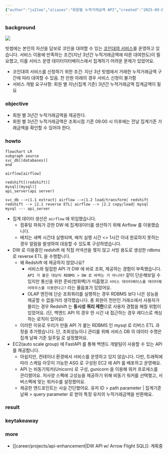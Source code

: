 ```yaml
---
{"author":"jx2lee","aliases":"회원별 누적거래금액 API","created":"2025-09-06T19:25:56.714+09:00","last-updated":"2025-09-02 22:31","tags":null,"project":{"include":true,"status":null,"root":true,"company":"Bithumb","duration":"2025.06 - 2025.07"},"dg-publish":true,"dg-home-link":false,"dg-show-local-graph":false,"dg-show-backlinks":true,"dg-show-toc":false,"dg-show-inline-title":false,"dg-show-file-tree":false,"dg-enable-search":true,"dg-link-preview":true,"dg-show-tags":false,"dg-pass-frontmatter":false,"permalink":"/career/projects/api-serving__01/","dgShowBacklinks":true,"dgEnableSearch":true,"dgLinkPreview":true,"dgPassFrontmatter":true,"noteIcon":""}
---
```



### background
![](https://i.imgur.com/ea1RXLh.png)

빗썸에는 본인의 자산을 담보로 코인을 대여할 수 있는 [코인대여 서비스](https://www.bithumb.com/react/lending-plus/quiz)를 운영하고 있습니다. 서비스 이용에 만족하는 조건(지난 3년간 누적거래금액에 따른 대여한도)이 필요했고, 이를 서비스 운영 데이터이터베이스에서 집계하기 어려운 문제가 있었어요.

- 코인대여 서비스를 신청하기 위한 조건: 지난 3년 빗썸에서 거래한 누적거래금액 구간에 따라 대여할 수 있음. 천 만원 아래의 경우 서비스 신청이 불가함
- 서비스 개발 요구사항: 회원 별 지난(집계 기준) 3년간 누적거래금액 집계금액이 필요

### objective
- 회원 별 3년간 누적거래금액을 제공한다.
- 회원 별 3년간 누적거래금액은 조회시점 기준 09:00 시 이후에는 전날 집계기준 거래금액을 확인할 수 있어야 한다.


### howto
```mermaid
flowchart LR
subgraph source
svc_db[(databases)]
end

airflow[airflow]

redshift[(redshift)]
mysql[(mysql)]
api_server(api server)

svc_db -->|1.1 extract| airflow -->|1.2 load/transform| redshift
redshift --> |2.1 reverse ETL| airflow --> |2.2 copy/load| mysql
mysql --- api_server
```
- 집계 데이터 생산은 `airflow` 에 위임했습니다.
    - 컴퓨팅 파워가 강한 DW 에 집계데이터를 생산하기 위해 Airflow 를 이용했습니다.
    - 배치는 새벽 시간대 실행되며, 배치 실행 시간 <> 1시간 이내 완료하지 못하는 경우 알람을 발생하여 대응할 수 있도록 구성하였습니다. 
- DW 로 이용중인 redshift 에 직접 커넥션을 맺지 않고 서빙 용도로 생성한 rdbms 로 reverse ETL 을 수행합니다.
    - 왜 Redshift 에 제공하지 않았나요?
        - 서비스와 밀접한 API 가 DW 에 바로 조회, 제공하는 경험이 부족했습니다. `API 가 붙은 대상이 RDBMS > DW 로 바뀌는 거 아니야?` 같이 단순해보일 수 있지만 통신을 위한 준비(방화벽)가 미흡했고 `서비스 데이터베이스를 데이터웨어하우스를 이용한다고?` 라는 물음표가 있었어요.
        - OLAP 엔진에 단순 조회쿼리를 실행하는 경우 RDBMS 보다 나은 성능을 제공할 수 없을거라 생각했습니다. 총 회원이 천만인 거래소에서 사용자가 몰리는 경우 Redshift 는 **동시성 쿼리 제한**으로 사용자 경험을 해칠 위험이 있었어요. (단, 백엔드 API 의 경우 한 시간 내 접근하는 경우 레디스로 캐싱하는 로직이 있어요)
    - 이러한 이유로 우리가 만들 API 가 붙는 RDBMS 인 mysql 로 리버스 ETL 과정을 추가했습니다. 단, 조회성능이나 관리를 위해 서비스 DB 의 데이터 수명은 집계 날짜 기준 일주일 로 설정했어요.
- EC2(auto scale group) 에 FastAPI 를 통해 백엔드 개발팀이 사용할 수 있는 API 를 제공합니다.
    - 아쉽지만, 컨테이너 환경에서 서비스를 운영하고 있지 않습니다. 다만, 트래픽에 따라 스케일 아웃이 가능한 ASG 로 구성된 EC2 에 API 를 배포하고 운영해요.
    - API 는 비동기워커(Unicorn) 로 구성, gunicorn 을 이용해 워커 프로세스를 관리했어요. 저사양 스펙에 고성능을 제공하기 위해 비동기 워커를 선택했고, 서버스펙에 맞는 워커수를 설정했어요.
    - 제공한 엔드포인트는 사실 간단했어요. 유저 ID > path parameter | 집계기준 날짜 > query parameter 로 받아 특정 유저의 누적거래금액을 반환해요. 


### result

### keytakeaway

### more
- [[career/projects/api-enhancement\|DW API w/ Arrow Flight SQL]]: 계획중